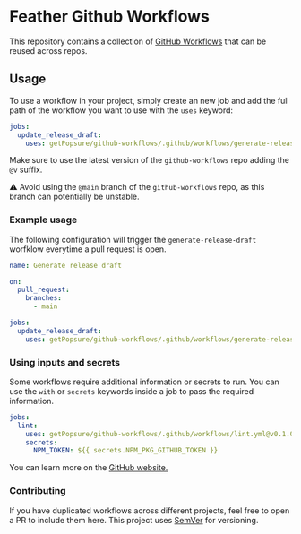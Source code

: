 # Feather Github Workflows
This repository contains a collection of [GitHub Workflows](https://docs.github.com/en/actions/learn-github-actions/understanding-github-actions) that can be reused across repos.

## Usage

To use a workflow in your project, simply create an new job and add the full path of the workflow you want to use with the `uses` keyword:

```yaml
jobs:
  update_release_draft:
    uses: getPopsure/github-workflows/.github/workflows/generate-release-draft.yml@v0.1.0
```

Make sure to use the latest version of the `github-workflows` repo adding the `@v` suffix.

⚠️ Avoid using the `@main` branch of the `github-workflows` repo, as this branch can potentially be unstable. 

### Example usage

The following configuration will trigger the `generate-release-draft` worfklow everytime a pull request is open.

```yaml
name: Generate release draft

on:
  pull_request:
    branches:
      - main

jobs:
  update_release_draft:
    uses: getPopsure/github-workflows/.github/workflows/generate-release-draft.yml@v0.1.0
```

### Using inputs and secrets

Some workflows require additional information or secrets to run. You can use the `with` or `secrets` keywords inside a job to pass the required information.

```yaml
jobs:
  lint:
    uses: getPopsure/github-workflows/.github/workflows/lint.yml@v0.1.0
    secrets:
      NPM_TOKEN: ${{ secrets.NPM_PKG_GITHUB_TOKEN }}
```

You can learn more on the [GitHub website.](https://docs.github.com/en/actions/using-workflows/reusing-workflows#using-inputs-and-secrets-in-a-reusable-workflow)

### Contributing

If you have duplicated workflows across different projects, feel free to open a PR to include them here. This project uses [SemVer](https://semver.org/) for versioning. 
